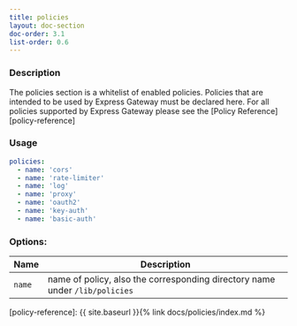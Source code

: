 ```yaml
---
title: policies
layout: doc-section
doc-order: 3.1
list-order: 0.6
---
```


### Description

The policies section is a whitelist of enabled policies. Policies that are intended to be used by Express Gateway must be declared here. For all policies supported by Express Gateway please see the [Policy Reference][policy-reference]

### Usage

```yaml
policies:
  - name: 'cors'
  - name: 'rate-limiter'
  - name: 'log'
  - name: 'proxy'
  - name: 'oauth2'
  - name: 'key-auth'
  - name: 'basic-auth'
```

### Options:

| Name   | Description                                                                 |
|---     | ---                                                                         |
| `name` | name of policy, also the corresponding directory name under `/lib/policies` |

[policy-reference]: {{ site.baseurl }}{% link docs/policies/index.md %}

